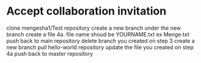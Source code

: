 # Accept collaboration invitation
clone mengesha1/Test repository
create a new branch
under the new branch create a file
4a. file name shoud be YOURNAME.txt ex Menge.txt
push back to main repository
delete branch you created on step 3
create a new branch
pull hello-world repository
update the file you created on step 4a
push back to master repository
